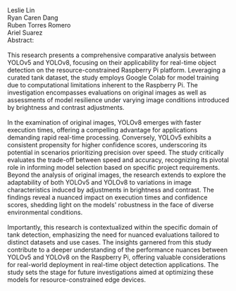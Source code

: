 Leslie Lin\
Ryan Caren Dang\
Ruben Torres Romero\
Ariel Suarez\
Abstract:\
\
This research presents a comprehensive comparative analysis between YOLOv5 and YOLOv8, focusing on their applicability for real-time object detection on the resource-constrained Raspberry Pi platform. Leveraging a curated tank dataset, the study employs Google Colab for model training due to computational limitations inherent to the Raspberry Pi. The investigation encompasses evaluations on original images as well as assessments of model resilience under varying image conditions introduced by brightness and contrast adjustments.\
\
In the examination of original images, YOLOv8 emerges with faster execution times, offering a compelling advantage for applications demanding rapid real-time processing. Conversely, YOLOv5 exhibits a consistent propensity for higher confidence scores, underscoring its potential in scenarios prioritizing precision over speed. The study critically evaluates the trade-off between speed and accuracy, recognizing its pivotal role in informing model selection based on specific project requirements.
Beyond the analysis of original images, the research extends to explore the adaptability of both YOLOv5 and YOLOv8 to variations in image characteristics induced by adjustments in brightness and contrast. The findings reveal a nuanced impact on execution times and confidence scores, shedding light on the models' robustness in the face of diverse environmental conditions.\
\
Importantly, this research is contextualized within the specific domain of tank detection, emphasizing the need for nuanced evaluations tailored to distinct datasets and use cases. The insights garnered from this study contribute to a deeper understanding of the performance nuances between YOLOv5 and YOLOv8 on the Raspberry Pi, offering valuable considerations for real-world deployment in real-time object detection applications. The study sets the stage for future investigations aimed at optimizing these models for resource-constrained edge devices.

